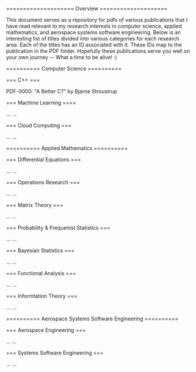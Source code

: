 ==================== Overview ====================

This document serves as a repository for pdfs of various publications that I have read relevant to my research interests in computer science, applied mathematics, and aerospace systems software engineering. Below is an interesting list of titles divided into various categories for each research area. Each of the titles has an ID associated with it. These IDs map to the publication in the PDF folder. Hopefully these publications serve you well on your own journey -- What a time to be alive! :)

========== Computer Science ==========

=== C++ ===

PDF-0000:  "A Better C?" by Bjarne Stroustrup

=== Machine Learning ====

... ...

=== Cloud Computing ===

... ...

========== Applied Mathematics ==========

=== Differential Equations ===

... ...

=== Operations Research ===

... ...

=== Matrix Theory ===

... ...

=== Probability & Frequenist Statistics ===

... ...

=== Bayesian Statistics ===

... ...

=== Functional Analysis ===

... ...

=== Informtation Theory ===

... ...

========== Aerospace Systems Software Engineering ==========

=== Aerospace Engineering ===

... ...

=== Systems Software Engineering ===

... ...
